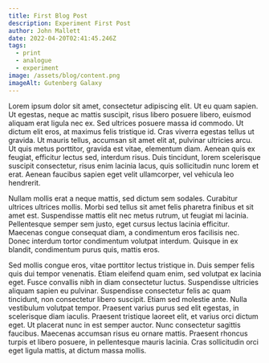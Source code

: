 ```yaml
---
title: First Blog Post
description: Experiment First Post
author: John Mallett
date: 2022-04-20T02:41:45.246Z
tags:
  - print
  - analogue
  - experiment
image: /assets/blog/content.png
imageAlt: Gutenberg Galaxy
---
```

Lorem ipsum dolor sit amet, consectetur adipiscing elit. Ut eu quam sapien. Ut egestas, neque ac mattis suscipit, risus libero posuere libero, euismod aliquam erat ligula nec ex. Sed ultrices posuere massa id commodo. Ut dictum elit eros, at maximus felis tristique id. Cras viverra egestas tellus ut gravida. Ut mauris tellus, accumsan sit amet elit at, pulvinar ultricies arcu. Ut quis metus porttitor, gravida est vitae, elementum diam. Aenean quis ex feugiat, efficitur lectus sed, interdum risus. Duis tincidunt, lorem scelerisque suscipit consectetur, risus enim lacinia lacus, quis sollicitudin nunc lorem et erat. Aenean faucibus sapien eget velit ullamcorper, vel vehicula leo hendrerit.

Nullam mollis erat a neque mattis, sed dictum sem sodales. Curabitur ultrices ultrices mollis. Morbi sed tellus sit amet felis pharetra finibus et sit amet est. Suspendisse mattis elit nec metus rutrum, ut feugiat mi lacinia. Pellentesque semper sem justo, eget cursus lectus lacinia efficitur. Maecenas congue consequat diam, a condimentum eros facilisis nec. Donec interdum tortor condimentum volutpat interdum. Quisque in ex blandit, condimentum purus quis, mattis eros.

Sed mollis congue eros, vitae porttitor lectus tristique in. Duis semper felis quis dui tempor venenatis. Etiam eleifend quam enim, sed volutpat ex lacinia eget. Fusce convallis nibh in diam consectetur luctus. Suspendisse ultricies aliquam sapien eu pulvinar. Suspendisse consectetur felis ac quam tincidunt, non consectetur libero suscipit. Etiam sed molestie ante. Nulla vestibulum volutpat tempor. Praesent varius purus sed elit egestas, in scelerisque diam iaculis. Praesent tristique laoreet elit, et varius orci dictum eget. Ut placerat nunc in est semper auctor. Nunc consectetur sagittis faucibus. Maecenas accumsan risus eu ornare mattis. Praesent rhoncus turpis et libero posuere, in pellentesque mauris lacinia. Cras sollicitudin orci eget ligula mattis, at dictum massa mollis.

